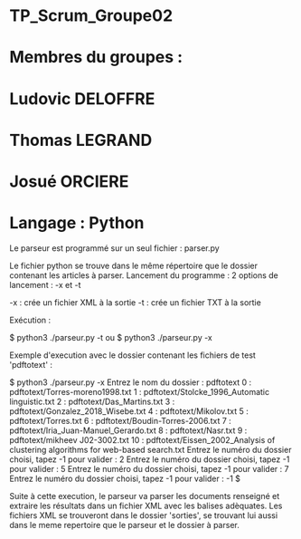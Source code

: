 # TP_Scrum_Groupe02
# Membres du groupes :
# Ludovic DELOFFRE
# Thomas LEGRAND
# Josué ORCIERE

# Langage : Python 

Le parseur est programmé sur un seul fichier : parser.py

Le fichier python se trouve dans le même répertoire que le dossier contenant les articles à parser.
Lancement du programme : 
2 options de lancement : -x et -t

-x : crée un fichier XML à la sortie
-t : crée un fichier TXT à la sortie

Exécution : 

$ python3 ./parseur.py -t
ou 
$ python3 ./parseur.py -x

Exemple d'execution avec le dossier contenant les fichiers de test 'pdftotext' :

$ python3 ./parseur.py -x
Entrez le nom du dossier : pdftotext
0 : pdftotext/Torres-moreno1998.txt
1 : pdftotext/Stolcke_1996_Automatic linguistic.txt
2 : pdftotext/Das_Martins.txt
3 : pdftotext/Gonzalez_2018_Wisebe.txt
4 : pdftotext/Mikolov.txt
5 : pdftotext/Torres.txt
6 : pdftotext/Boudin-Torres-2006.txt
7 : pdftotext/Iria_Juan-Manuel_Gerardo.txt
8 : pdftotext/Nasr.txt
9 : pdftotext/mikheev J02-3002.txt
10 : pdftotext/Eissen_2002_Analysis of clustering algorithms for web-based search.txt
Entrez le numéro du dossier choisi, tapez -1 pour valider : 2
Entrez le numéro du dossier choisi, tapez -1 pour valider : 5
Entrez le numéro du dossier choisi, tapez -1 pour valider : 7
Entrez le numéro du dossier choisi, tapez -1 pour valider : -1
$

Suite à cette execution, le parseur va parser les documents renseigné et extraire les résultats dans un fichier XML avec les balises adèquates.
Les fichiers XML se trouveront dans le dossier 'sorties', se trouvant lui aussi dans le meme repertoire que le parseur et le dossier à parser.
